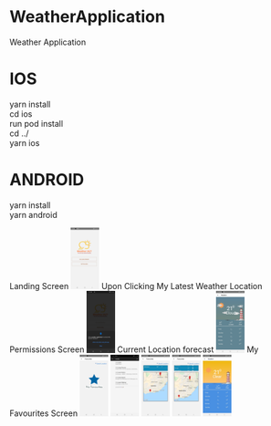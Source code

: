 # WeatherApplication
Weather Application

# IOS
yarn install </br>
cd ios </br>
run pod install  </br>
cd ../ </br>
yarn ios


# ANDROID
yarn install </br>
yarn android

Landing Screen
<img src="android1.jpeg" alt="android1.jpeg" width="50"/>
Upon Clicking My Latest Weather 
Location Permissions Screen
<img src="android2.jpeg" alt="android2.jpeg" width="50"/>
Current Location forecast
<img src="android3.jpeg" alt="android3" width="50"/>
My Favourites Screen
<img src="android4.jpeg" alt="android4" width="50"/>
<img src="android5.jpeg" alt="android5" width="50"/>
<img src="android6.jpeg" alt="android6" width="50"/>
<img src="android7.jpeg" alt="android7" width="50"/>
<img src="android8.jpeg" alt="android8" width="50"/>



